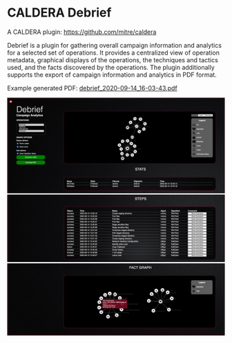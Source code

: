 # CALDERA Debrief

A CALDERA plugin: https://github.com/mitre/caldera

Debrief is a plugin for gathering overall campaign information and analytics for a selected set of 
operations. It provides a centralized view of operation metadata, graphical displays of the operations, 
the techniques and tactics used, and the facts discovered by the operations. The plugin additionally 
supports the export of campaign information and analytics in PDF format.

Example generated PDF: [debrief_2020-09-14_16-03-43.pdf](docs/debrief_2020-09-14_16-03-43.pdf)

![plugin home](docs/debrief1.png)
![plugin home](docs/debrief2.png)
![plugin home](docs/debrief3.png)